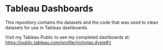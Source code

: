 # Tableau Dashboards
This repository contains the datasets and the code that was used to clean datasets for use in Tableau dashboards.

Visit my Tableau Public to see my completed dashboards at: https://public.tableau.com/profile/nicholas.dysle#!/
